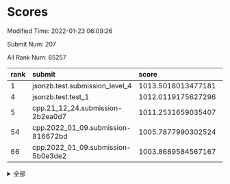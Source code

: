 # Scores

Modified Time: 2022-01-23 06:09:26

Submit Num: 207

All Rank Num: 65257

| rank |               submit               |       score        |       sigma        | pk_num |
| :--- | :--------------------------------- | :----------------- | :----------------- | :----- |
| 1    | jsonzb.test.submission_level_4     | 1013.5018013477181 | 0.8116608484127035 | 1261   |
| 4    | jsonzb.test.test_1                 | 1012.0119175627296 | 0.7753258655006919 | 1263   |
| 5    | cpp.21_12_24.submission-2b2ea0d7   | 1011.2531659035407 | 0.788176879326831  | 1262   |
| 54   | cpp.2022_01_09.submission-816672bd | 1005.7877990302524 | 0.7350962158702103 | 1262   |
| 66   | cpp.2022_01_09.submission-5b0e3de2 | 1003.8689584567167 | 0.7121086587535383 | 1262   |


<details>
<summary>全部</summary>

| rank |                 submit                 |       score        |       sigma        | pk_num |
| :--- | :------------------------------------- | :----------------- | :----------------- | :----- |
| 1    | jsonzb.test.submission_level_4         | 1013.5018013477181 | 0.8116608484127035 | 1261   |
| 2    | gobigger.level_3.submission_level_3_35 | 1012.1574363114769 | 0.8019372497728993 | 1261   |
| 3    | gobigger.level_3.submission_level_3_4  | 1012.086552362332  | 0.784735725273877  | 1262   |
| 4    | jsonzb.test.test_1                     | 1012.0119175627296 | 0.7753258655006919 | 1263   |
| 5    | cpp.21_12_24.submission-2b2ea0d7       | 1011.2531659035407 | 0.788176879326831  | 1262   |
| 6    | gobigger.level_3.submission_level_3_40 | 1011.0294773738449 | 0.7824379233078791 | 1261   |
| 7    | gobigger.level_3.submission_level_3_34 | 1010.9432593401153 | 0.7932344913034501 | 1259   |
| 8    | gobigger.level_3.submission_level_3_43 | 1010.904424099961  | 0.7675697987338204 | 1263   |
| 9    | gobigger.level_3.submission_level_3_32 | 1010.8892209439601 | 0.7815789822097811 | 1262   |
| 10   | gobigger.level_3.submission_level_3_23 | 1010.7785464922356 | 0.7602626134297213 | 1262   |
| 11   | gobigger.level_3.submission_level_3_15 | 1010.6546612608107 | 0.7837183750038208 | 1262   |
| 12   | gobigger.level_3.submission_level_3_45 | 1010.616655742175  | 0.7899435203256127 | 1262   |
| 13   | gobigger.level_3.submission_level_3_21 | 1010.5811031210945 | 0.7622812324829474 | 1267   |
| 14   | gobigger.level_3.submission_level_3_26 | 1010.560136640227  | 0.7504481876907491 | 1259   |
| 15   | gobigger.level_3.submission_level_3_37 | 1010.5240209005142 | 0.7615345475512711 | 1261   |
| 16   | gobigger.level_3.submission_level_3_46 | 1010.5221155334165 | 0.7534048964155667 | 1260   |
| 17   | gobigger.level_3.submission_level_3_25 | 1010.5193846570548 | 0.7679482418336315 | 1258   |
| 18   | gobigger.level_3.submission_level_3_9  | 1010.3860583628083 | 0.7468080794023175 | 1265   |
| 19   | gobigger.level_3.submission_level_3_49 | 1010.3858540771787 | 0.7802952544487125 | 1263   |
| 20   | gobigger.level_3.submission_level_3_38 | 1010.1762315773233 | 0.7671887643716868 | 1257   |
| 21   | gobigger.level_3.submission_level_3_10 | 1010.0572857150894 | 0.7538591248039612 | 1262   |
| 22   | gobigger.level_3.submission_level_3_14 | 1010.0358617874884 | 0.7480519401915872 | 1257   |
| 23   | gobigger.level_3.submission_level_3_33 | 1010.0111470612081 | 0.7646889263925872 | 1252   |
| 24   | gobigger.level_3.submission_level_3_12 | 1009.9943057001818 | 0.7564983705679308 | 1263   |
| 25   | gobigger.level_3.submission_level_3_5  | 1009.9197901630758 | 0.7705258444724274 | 1263   |
| 26   | gobigger.level_3.submission_level_3_8  | 1009.8878630168601 | 0.762667979743014  | 1258   |
| 27   | gobigger.level_3.submission_level_3_29 | 1009.8750452037573 | 0.7557152273185516 | 1259   |
| 28   | gobigger.level_3.submission_level_3_11 | 1009.8650131645887 | 0.7603471337962872 | 1261   |
| 29   | gobigger.level_3.submission_level_3_36 | 1009.8595301050526 | 0.7801670790136734 | 1262   |
| 30   | gobigger.level_3.submission_level_3_41 | 1009.8477604388994 | 0.737122864484716  | 1260   |
| 31   | gobigger.level_3.submission_level_3_2  | 1009.7614442223161 | 0.7523715928574647 | 1262   |
| 32   | gobigger.level_3.submission_level_3_22 | 1009.7346334082824 | 0.7421213343994143 | 1263   |
| 33   | gobigger.level_3.submission_level_3_48 | 1009.6906770247763 | 0.7496877810791364 | 1260   |
| 34   | gobigger.level_3.submission_level_3_24 | 1009.6841803032199 | 0.7599043705306714 | 1260   |
| 35   | gobigger.level_3.submission_level_3_18 | 1009.6731490365595 | 0.7753168996819673 | 1262   |
| 36   | gobigger.level_3.submission_level_3_6  | 1009.6274883436848 | 0.7531432348964187 | 1257   |
| 37   | gobigger.level_3.submission_level_3_3  | 1009.5773615654319 | 0.7499970274534696 | 1263   |
| 38   | gobigger.level_3.submission_level_3_0  | 1009.5130798524963 | 0.7653728291740947 | 1255   |
| 39   | gobigger.level_3.submission_level_3_13 | 1009.4836904751475 | 0.7595462136301347 | 1261   |
| 40   | gobigger.level_3.submission_level_3_30 | 1009.400916610836  | 0.7474716384798834 | 1262   |
| 41   | gobigger.level_3.submission_level_3_19 | 1009.323773109839  | 0.7516295795905764 | 1255   |
| 42   | gobigger.level_3.submission_level_3_44 | 1009.2719727861421 | 0.7359207623589161 | 1258   |
| 43   | gobigger.level_3.submission_level_3_39 | 1009.1550346320466 | 0.7596861000624382 | 1265   |
| 44   | gobigger.level_3.submission_level_3_1  | 1009.1091453772767 | 0.7482981802204738 | 1261   |
| 45   | gobigger.level_3.submission_level_3_17 | 1009.1045349921811 | 0.7412925209807283 | 1257   |
| 46   | gobigger.level_3.submission_level_3_27 | 1009.0476754277292 | 0.7362708689888627 | 1256   |
| 47   | gobigger.level_3.submission_level_3_42 | 1009.0221646639282 | 0.7614895335799868 | 1261   |
| 48   | gobigger.level_3.submission_level_3_31 | 1008.9927638018459 | 0.7410043176648543 | 1254   |
| 49   | gobigger.level_3.submission_level_3_47 | 1008.9580055584503 | 0.7461348146532345 | 1261   |
| 50   | gobigger.level_3.submission_level_3_28 | 1008.8697909895325 | 0.7422543386616027 | 1258   |
| 51   | gobigger.level_3.submission_level_3_16 | 1008.7096952206279 | 0.7637906416778821 | 1264   |
| 52   | gobigger.level_3.submission_level_3_20 | 1008.5655678012441 | 0.7514219580418856 | 1261   |
| 53   | gobigger.level_3.submission_level_3_7  | 1008.1555219707343 | 0.7366452851096822 | 1255   |
| 54   | cpp.2022_01_09.submission-816672bd     | 1005.7877990302524 | 0.7350962158702103 | 1262   |
| 55   | gobigger.level_1.submission_level_1_3  | 1005.1754195531357 | 0.7282758641978286 | 1260   |
| 56   | gobigger.level_1.submission_level_1_23 | 1004.6297666569374 | 0.7183770137938127 | 1263   |
| 57   | gobigger.level_1.submission_level_1_32 | 1004.3838713610602 | 0.7102286999485646 | 1266   |
| 58   | gobigger.level_1.submission_level_1_12 | 1004.3392312471487 | 0.7102329499598443 | 1264   |
| 59   | gobigger.level_1.submission_level_1_39 | 1004.2202850446088 | 0.7383531251998877 | 1263   |
| 60   | gobigger.level_1.submission_level_1_9  | 1004.1003448699922 | 0.7090224278015684 | 1259   |
| 61   | gobigger.level_1.submission_level_1_46 | 1004.0999523673785 | 0.7135141553482327 | 1263   |
| 62   | gobigger.level_1.submission_level_1_28 | 1003.9924879745471 | 0.7138266208584729 | 1266   |
| 63   | gobigger.level_1.submission_level_1_20 | 1003.9608682191522 | 0.7074513735371336 | 1263   |
| 64   | gobigger.level_1.submission_level_1_24 | 1003.9396933759914 | 0.7106923047311797 | 1266   |
| 65   | gobigger.level_1.submission_level_1_11 | 1003.9015821935603 | 0.7213370781697218 | 1257   |
| 66   | cpp.2022_01_09.submission-5b0e3de2     | 1003.8689584567167 | 0.7121086587535383 | 1262   |
| 67   | gobigger.level_1.submission_level_1_43 | 1003.8097893958511 | 0.7186983190767517 | 1260   |
| 68   | gobigger.level_1.submission_level_1_48 | 1003.7647475573971 | 0.7141083619567955 | 1267   |
| 69   | gobigger.level_1.submission_level_1_5  | 1003.7213319570787 | 0.723264024774783  | 1260   |
| 70   | gobigger.level_1.submission_level_1_13 | 1003.6115363135557 | 0.7124583343052137 | 1262   |
| 71   | gobigger.level_1.submission_level_1_7  | 1003.5517764698511 | 0.7100183761094432 | 1255   |
| 72   | gobigger.level_1.submission_level_1_21 | 1003.4916626560006 | 0.7108945008121227 | 1261   |
| 73   | gobigger.level_1.submission_level_1_33 | 1003.466297298492  | 0.7219826686678503 | 1261   |
| 74   | gobigger.level_1.submission_level_1_31 | 1003.4651164409734 | 0.7148171465558868 | 1261   |
| 75   | gobigger.level_1.submission_level_1_29 | 1003.4364856999554 | 0.7080297388498995 | 1262   |
| 76   | gobigger.level_1.submission_level_1_30 | 1003.4155749285165 | 0.7235002906003981 | 1261   |
| 77   | gobigger.level_1.submission_level_1_26 | 1003.3537744906092 | 0.7144731544165974 | 1262   |
| 78   | gobigger.level_1.submission_level_1_15 | 1003.3388874456643 | 0.7057309063177304 | 1266   |
| 79   | gobigger.level_1.submission_level_1_35 | 1003.3300674930096 | 0.7185012889005898 | 1261   |
| 80   | gobigger.level_1.submission_level_1_47 | 1003.267707253359  | 0.7139289066605631 | 1260   |
| 81   | gobigger.level_1.submission_level_1_16 | 1003.2089198287747 | 0.7168135006659399 | 1265   |
| 82   | gobigger.level_1.submission_level_1_25 | 1003.1908527104488 | 0.7177004033231403 | 1266   |
| 83   | gobigger.level_1.submission_level_1_38 | 1003.1427638684636 | 0.7074755922634783 | 1265   |
| 84   | gobigger.level_1.submission_level_1_37 | 1003.1107594220082 | 0.7187864535911032 | 1258   |
| 85   | gobigger.level_1.submission_level_1_10 | 1003.0741538973125 | 0.722566256137575  | 1262   |
| 86   | gobigger.level_1.submission_level_1_45 | 1003.0291453986886 | 0.720477795498602  | 1260   |
| 87   | gobigger.level_1.submission_level_1_27 | 1002.9547019544132 | 0.7136157877410094 | 1263   |
| 88   | gobigger.level_1.submission_level_1_4  | 1002.9019061257605 | 0.7260516538485607 | 1259   |
| 89   | gobigger.level_1.submission_level_1_14 | 1002.8935230550857 | 0.7129516628880752 | 1256   |
| 90   | gobigger.level_1.submission_level_1_36 | 1002.8014709575223 | 0.7111566378043388 | 1260   |
| 91   | gobigger.level_1.submission_level_1_17 | 1002.7836383993855 | 0.7176523729531579 | 1263   |
| 92   | gobigger.level_1.submission_level_1_1  | 1002.7699575781214 | 0.7045561510302109 | 1261   |
| 93   | gobigger.level_1.submission_level_1_19 | 1002.7481368805283 | 0.7139394584741509 | 1258   |
| 94   | gobigger.level_1.submission_level_1_40 | 1002.5745842125032 | 0.7117104556650311 | 1264   |
| 95   | gobigger.level_1.submission_level_1_42 | 1002.5683465757572 | 0.7145375303789095 | 1263   |
| 96   | gobigger.level_1.submission_level_1_6  | 1002.5417834064609 | 0.7051726833363211 | 1261   |
| 97   | gobigger.level_1.submission_level_1_22 | 1002.5303955674616 | 0.7125143666391658 | 1263   |
| 98   | gobigger.level_1.submission_level_1_2  | 1002.5043380037827 | 0.7155344268433441 | 1259   |
| 99   | gobigger.level_1.submission_level_1_18 | 1002.4476171098696 | 0.7079649939410002 | 1257   |
| 100  | gobigger.level_1.submission_level_1_34 | 1002.3558613353248 | 0.7123812585804621 | 1261   |
| 101  | gobigger.level_1.submission_level_1_44 | 1002.200798293761  | 0.7106629968192394 | 1260   |
| 102  | gobigger.level_1.submission_level_1_49 | 1002.1650351914456 | 0.7108149336089195 | 1258   |
| 103  | gobigger.level_1.submission_level_1_41 | 1002.0878616351164 | 0.7102962353869324 | 1265   |
| 104  | gobigger.level_1.submission_level_1_0  | 1001.8076450310701 | 0.7067795624936528 | 1263   |
| 105  | gobigger.level_1.submission_level_1_8  | 1001.5873431786773 | 0.7086493696236383 | 1264   |
| 106  | gobigger.random.submission_random_13   | 997.4023719624425  | 0.7158695155649868 | 1262   |
| 107  | gobigger.random.submission_random_5    | 997.107089649525   | 0.7029394522808365 | 1259   |
| 108  | gobigger.random.submission_random_35   | 996.9986132252876  | 0.712172576301182  | 1256   |
| 109  | gobigger.random.submission_random_14   | 996.9540096589749  | 0.7064360216168993 | 1266   |
| 110  | gobigger.random.submission_random_8    | 996.6974020070166  | 0.7066829194011512 | 1260   |
| 111  | gobigger.random.submission_random_47   | 996.5811207384498  | 0.70198471968522   | 1260   |
| 112  | gobigger.random.submission_random_37   | 996.5775465650189  | 0.7145311019645015 | 1258   |
| 113  | gobigger.random.submission_random_16   | 996.5221727297838  | 0.7235322060561745 | 1267   |
| 114  | gobigger.random.submission_random_18   | 996.4786724642514  | 0.7124409204294413 | 1267   |
| 115  | gobigger.random.submission_random_4    | 996.4144954726529  | 0.7050623846397821 | 1259   |
| 116  | gobigger.random.submission_random_1    | 996.3760762674178  | 0.7255955126302427 | 1260   |
| 117  | gobigger.random.submission_random_3    | 996.3134045127478  | 0.7014309391393444 | 1264   |
| 118  | gobigger.random.submission_random_31   | 996.3132854517262  | 0.7084354837355107 | 1266   |
| 119  | gobigger.random.submission_random_45   | 996.2872960872693  | 0.7099225689047569 | 1263   |
| 120  | gobigger.random.submission_random_9    | 996.286799718827   | 0.7068590841323807 | 1262   |
| 121  | gobigger.random.submission_random_33   | 996.1544706755531  | 0.7095043775014443 | 1260   |
| 122  | gobigger.random.submission_random_20   | 996.121748305615   | 0.7113023812081857 | 1252   |
| 123  | gobigger.random.submission_random_28   | 996.0984663167724  | 0.717335597859137  | 1259   |
| 124  | gobigger.random.submission_random_17   | 996.0785984236046  | 0.7294628200971468 | 1261   |
| 125  | gobigger.random.submission_random_40   | 996.0744316992627  | 0.7078833074897108 | 1266   |
| 126  | gobigger.random.submission_random_44   | 996.034217667381   | 0.7138285714266301 | 1258   |
| 127  | gobigger.random.submission_random_42   | 996.0152719224499  | 0.717464932750144  | 1259   |
| 128  | gobigger.random.submission_random_48   | 995.9930578336882  | 0.7169972735675844 | 1259   |
| 129  | gobigger.random.submission_random_36   | 995.9589644356809  | 0.7001349687687617 | 1257   |
| 130  | gobigger.random.submission_random_29   | 995.8942727344502  | 0.7198708464230767 | 1261   |
| 131  | gobigger.random.submission_random_26   | 995.8808143081708  | 0.7040026251250271 | 1260   |
| 132  | gobigger.random.submission_random_6    | 995.8557824441668  | 0.7063655626742235 | 1262   |
| 133  | gobigger.random.submission_random_10   | 995.8551524640219  | 0.725491102537257  | 1260   |
| 134  | gobigger.random.submission_random_15   | 995.8038751979647  | 0.7005954540692124 | 1268   |
| 135  | gobigger.random.submission_random_27   | 995.7991627266397  | 0.7061139559381557 | 1261   |
| 136  | gobigger.random.submission_random_22   | 995.7200303899643  | 0.7115216498625684 | 1262   |
| 137  | gobigger.random.submission_random_2    | 995.6891108265626  | 0.737478703301227  | 1267   |
| 138  | gobigger.random.submission_random_46   | 995.6867062498494  | 0.7049889510129659 | 1257   |
| 139  | gobigger.random.submission_random_24   | 995.6807159751921  | 0.7117471401680884 | 1262   |
| 140  | gobigger.random.submission_random_25   | 995.6672697239877  | 0.7135108985934167 | 1252   |
| 141  | gobigger.random.submission_random_41   | 995.6462814866798  | 0.7099360033099377 | 1266   |
| 142  | gobigger.random.submission_random_34   | 995.598624642283   | 0.712745069139748  | 1257   |
| 143  | gobigger.random.submission_random_30   | 995.524378010783   | 0.7066512392065578 | 1258   |
| 144  | gobigger.random.submission_random_12   | 995.4826580692948  | 0.7112056291606149 | 1256   |
| 145  | gobigger.random.submission_random_32   | 995.4340089261653  | 0.71784228691136   | 1264   |
| 146  | gobigger.random.submission_random_23   | 995.4046515902879  | 0.7197644953254723 | 1261   |
| 147  | gobigger.random.submission_random_7    | 995.4015436315159  | 0.7011269647812884 | 1258   |
| 148  | gobigger.random.submission_random_39   | 995.3897533347931  | 0.7155777052124792 | 1264   |
| 149  | gobigger.random.submission_random_43   | 995.3564048393204  | 0.7108885130622685 | 1264   |
| 150  | gobigger.random.submission_random_38   | 995.1002816919155  | 0.7131151274826457 | 1260   |
| 151  | gobigger.random.submission_random_11   | 995.0410726346837  | 0.7266537036391507 | 1259   |
| 152  | gobigger.random.submission_random_21   | 995.0380981376485  | 0.7154587068324363 | 1262   |
| 153  | gobigger.random.submission_random_19   | 995.0229150122238  | 0.7008705145915038 | 1258   |
| 154  | gobigger.random.submission_random_0    | 994.917903473505   | 0.7031617125465066 | 1261   |
| 155  | gobigger.random.submission_random_49   | 994.7157903994531  | 0.7164257386002674 | 1263   |
| 156  | gobigger.level_2.submission_level_2_17 | 993.5978162084389  | 0.732646698146144  | 1261   |
| 157  | gobigger.level_2.submission_level_2_2  | 993.5403202959137  | 0.7342224797442236 | 1260   |
| 158  | gobigger.level_2.submission_level_2_42 | 993.2011571835287  | 0.731754352497574  | 1260   |
| 159  | gobigger.level_2.submission_level_2_25 | 993.1524631642316  | 0.7533879286539381 | 1257   |
| 160  | gobigger.level_2.submission_level_2_44 | 993.1164202008799  | 0.730548463797829  | 1259   |
| 161  | gobigger.level_2.submission_level_2_30 | 993.0841325671705  | 0.7370276660823444 | 1263   |
| 162  | gobigger.level_2.submission_level_2_49 | 993.0179301580517  | 0.7435574347466948 | 1265   |
| 163  | gobigger.level_2.submission_level_2_5  | 993.0101625988691  | 0.7385807076372497 | 1257   |
| 164  | gobigger.level_2.submission_level_2_26 | 992.9715534914284  | 0.7557388922874347 | 1263   |
| 165  | gobigger.level_2.submission_level_2_32 | 992.9355835865177  | 0.7188946306451685 | 1262   |
| 166  | gobigger.level_2.submission_level_2_0  | 992.9125165719103  | 0.730506782998099  | 1266   |
| 167  | gobigger.level_2.submission_level_2_10 | 992.7851928499331  | 0.738662307917854  | 1264   |
| 168  | gobigger.level_2.submission_level_2_27 | 992.6559269225254  | 0.742264073413869  | 1263   |
| 169  | gobigger.level_2.submission_level_2_40 | 992.6020790327576  | 0.7399564061057738 | 1260   |
| 170  | gobigger.level_2.submission_level_2_45 | 992.5566593187227  | 0.7383387808938414 | 1260   |
| 171  | gobigger.level_2.submission_level_2_12 | 992.5383587094159  | 0.7423548464985068 | 1262   |
| 172  | gobigger.level_2.submission_level_2_31 | 992.4927342400507  | 0.7474592994253259 | 1263   |
| 173  | gobigger.level_2.submission_level_2_38 | 992.3134522276915  | 0.7388147269244316 | 1263   |
| 174  | gobigger.level_2.submission_level_2_1  | 992.3105655932198  | 0.7652311289194644 | 1260   |
| 175  | gobigger.level_2.submission_level_2_8  | 992.2980449502862  | 0.7581037637499057 | 1262   |
| 176  | gobigger.level_2.submission_level_2_14 | 992.1775139271244  | 0.7456027736305909 | 1262   |
| 177  | gobigger.level_2.submission_level_2_15 | 992.1738004250232  | 0.7502904202272939 | 1259   |
| 178  | gobigger.level_2.submission_level_2_28 | 992.0981483858728  | 0.751403191129877  | 1261   |
| 179  | gobigger.level_2.submission_level_2_9  | 992.0465608788955  | 0.7395820424599571 | 1258   |
| 180  | gobigger.level_2.submission_level_2_11 | 991.9980459313807  | 0.7754218405064601 | 1260   |
| 181  | gobigger.level_2.submission_level_2_24 | 991.9695786264055  | 0.7278952431005429 | 1267   |
| 182  | gobigger.level_2.submission_level_2_23 | 991.9091941686576  | 0.7564682956402448 | 1267   |
| 183  | gobigger.level_2.submission_level_2_29 | 991.898732323074   | 0.7426544391208623 | 1264   |
| 184  | gobigger.level_2.submission_level_2_34 | 991.8300756347326  | 0.7411705923902528 | 1263   |
| 185  | gobigger.level_2.submission_level_2_21 | 991.8114671527659  | 0.7675682759402079 | 1257   |
| 186  | gobigger.level_2.submission_level_2_20 | 991.7437994008299  | 0.7402104184522913 | 1263   |
| 187  | gobigger.level_2.submission_level_2_39 | 991.7234800497255  | 0.7700466714091534 | 1263   |
| 188  | gobigger.level_2.submission_level_2_33 | 991.7224747718714  | 0.7475634277962432 | 1259   |
| 189  | gobigger.level_2.submission_level_2_35 | 991.574594577506   | 0.7503855093401985 | 1263   |
| 190  | gobigger.level_2.submission_level_2_18 | 991.5423665351351  | 0.750816037390604  | 1257   |
| 191  | gobigger.level_2.submission_level_2_41 | 991.5225317032554  | 0.7470364842307011 | 1258   |
| 192  | gobigger.level_2.submission_level_2_3  | 991.5118119001808  | 0.7438673247694915 | 1260   |
| 193  | gobigger.level_2.submission_level_2_16 | 991.4879609360584  | 0.7443327959382569 | 1259   |
| 194  | gobigger.level_2.submission_level_2_7  | 991.4747790504676  | 0.7560036127513228 | 1260   |
| 195  | gobigger.level_2.submission_level_2_46 | 991.3262521333488  | 0.7564366767796837 | 1262   |
| 196  | gobigger.level_2.submission_level_2_37 | 991.3129401820464  | 0.7407048402802574 | 1266   |
| 197  | gobigger.level_2.submission_level_2_6  | 991.2518054466653  | 0.745069385553212  | 1263   |
| 198  | gobigger.level_2.submission_level_2_36 | 991.2379436118263  | 0.7499446658818837 | 1261   |
| 199  | gobigger.level_2.submission_level_2_43 | 990.9673489288792  | 0.7433374386221847 | 1261   |
| 200  | gobigger.level_2.submission_level_2_13 | 990.7512179364965  | 0.7454515181010164 | 1263   |
| 201  | gobigger.level_2.submission_level_2_4  | 990.7241124374732  | 0.7681263278493717 | 1257   |
| 202  | gobigger.level_2.submission_level_2_22 | 990.6124161157154  | 0.7615141070443616 | 1258   |
| 203  | gobigger.level_2.submission_level_2_19 | 990.436562105455   | 0.7635569108533801 | 1261   |
| 204  | gobigger.level_2.submission_level_2_47 | 990.287123076859   | 0.7606223086341475 | 1259   |
| 205  | gobigger.level_2.submission_level_2_48 | 990.098306867049   | 0.7638784581129033 | 1262   |
| 206  | gobigger.none.submission_none_0        | 976.1833352489949  | 1.4094818059443766 | 1258   |
| 207  | gobigger.none.submission_none_1        | 975.8545059496612  | 1.448715897435447  | 1262   |

</details>